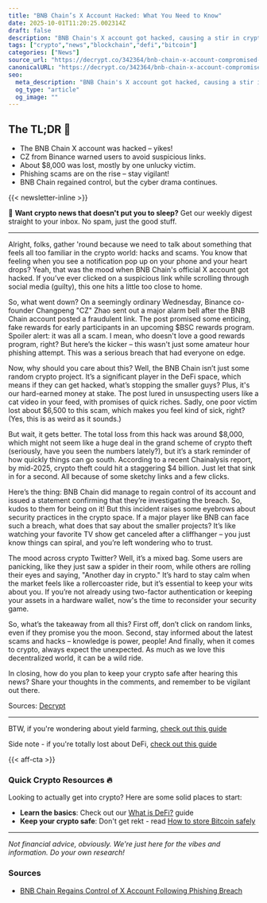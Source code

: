 ```yaml
---
title: "BNB Chain’s X Account Hacked: What You Need to Know"
date: 2025-10-01T11:20:25.002314Z
draft: false
description: "BNB Chain's X account got hacked, causing a stir in crypto. Here's what happened and why it matters for Bitcoin and DeFi fans."
tags: ["crypto","news","blockchain","defi","bitcoin"]
categories: ["News"]
source_url: "https://decrypt.co/342364/bnb-chain-x-account-compromised-binance-founder"
canonicalURL: "https://decrypt.co/342364/bnb-chain-x-account-compromised-binance-founder"
seo:
  meta_description: "BNB Chain's X account got hacked, causing a stir in crypto. Here's what happened and why it matters for Bitcoin and DeFi fans."
  og_type: "article"
  og_image: ""
---
```


## The TL;DR 📝

- The BNB Chain X account was hacked – yikes!
- CZ from Binance warned users to avoid suspicious links.
- About $8,000 was lost, mostly by one unlucky victim.
- Phishing scams are on the rise – stay vigilant!
- BNB Chain regained control, but the cyber drama continues.

{{< newsletter-inline >}}

📧 **Want crypto news that doesn't put you to sleep?** Get our weekly digest straight to your inbox. No spam, just the good stuff.

---

Alright, folks, gather 'round because we need to talk about something that feels all too familiar in the crypto world: hacks and scams. You know that feeling when you see a notification pop up on your phone and your heart drops? Yeah, that was the mood when BNB Chain's official X account got hacked. If you’ve ever clicked on a suspicious link while scrolling through social media (guilty), this one hits a little too close to home.

So, what went down? On a seemingly ordinary Wednesday, Binance co-founder Changpeng "CZ" Zhao sent out a major alarm bell after the BNB Chain account posted a fraudulent link. The post promised some enticing, fake rewards for early participants in an upcoming $BSC rewards program. Spoiler alert: it was all a scam. I mean, who doesn't love a good rewards program, right? But here’s the kicker – this wasn't just some amateur hour phishing attempt. This was a serious breach that had everyone on edge.

Now, why should you care about this? Well, the BNB Chain isn’t just some random crypto project. It’s a significant player in the DeFi space, which means if they can get hacked, what’s stopping the smaller guys? Plus, it's our hard-earned money at stake. The post lured in unsuspecting users like a cat video in your feed, with promises of quick riches. Sadly, one poor victim lost about $6,500 to this scam, which makes you feel kind of sick, right? (Yes, this is as weird as it sounds.) 

But wait, it gets better. The total loss from this hack was around $8,000, which might not seem like a huge deal in the grand scheme of crypto theft (seriously, have you seen the numbers lately?), but it’s a stark reminder of how quickly things can go south. According to a recent Chainalysis report, by mid-2025, crypto theft could hit a staggering $4 billion. Just let that sink in for a second. All because of some sketchy links and a few clicks.

Here’s the thing: BNB Chain did manage to regain control of its account and issued a statement confirming that they’re investigating the breach. So, kudos to them for being on it! But this incident raises some eyebrows about security practices in the crypto space. If a major player like BNB can face such a breach, what does that say about the smaller projects? It’s like watching your favorite TV show get canceled after a cliffhanger – you just know things can spiral, and you’re left wondering who to trust.

The mood across crypto Twitter? Well, it’s a mixed bag. Some users are panicking, like they just saw a spider in their room, while others are rolling their eyes and saying, "Another day in crypto." It’s hard to stay calm when the market feels like a rollercoaster ride, but it’s essential to keep your wits about you. If you’re not already using two-factor authentication or keeping your assets in a hardware wallet, now's the time to reconsider your security game.

So, what’s the takeaway from all this? First off, don’t click on random links, even if they promise you the moon. Second, stay informed about the latest scams and hacks – knowledge is power, people! And finally, when it comes to crypto, always expect the unexpected. As much as we love this decentralized world, it can be a wild ride.

In closing, how do you plan to keep your crypto safe after hearing this news? Share your thoughts in the comments, and remember to be vigilant out there. 

Sources: [Decrypt](https://decrypt.co/342364/bnb-chain-x-account-compromised-binance-founder)

---

BTW, if you're wondering about yield farming, [check out this guide](/pages/yield-farming-explained/)

Side note - if you're totally lost about DeFi, [check out this guide](/pages/what-is-defi/)

{{< aff-cta >}}

### Quick Crypto Resources 🔥

Looking to actually get into crypto? Here are some solid places to start:
- **Learn the basics**: Check out our [What is DeFi?](/pages/what-is-defi/) guide
- **Keep your crypto safe**: Don't get rekt - read [How to store Bitcoin safely](/pages/how-to-store-bitcoin-safely/)


---

_Not financial advice, obviously. We're just here for the vibes and information. Do your own research!_

### Sources
- [BNB Chain Regains Control of X Account Following Phishing Breach](https://decrypt.co/342364/bnb-chain-x-account-compromised-binance-founder)

